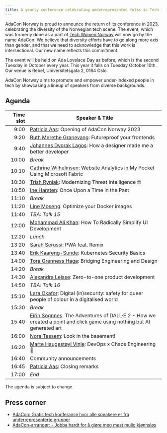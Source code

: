 ```yaml
---
title: A yearly conference celebrating underrepresented folks in Tech in Norway
---
```


AdaCon Norway is proud to announce the return of its conference in 2023,
celebrating the diversity of the Norwegian tech scene. The event, which was
formerly done as a part of [Tech Women Norway](https://techwomen.no/) will now
go by the name AdaCon. We believe that diversity efforts have to go along more
axis than gender, and that we need to acknowledge that this work is
intersectional. Our new name reflects this commitment.

The event will be held on Ada Lovelace Day as before, which is the second
Tuesday in October every year. This year it falls on Tuesday October 10th. Our
venue is Rebel, Universitetsgata 2, 0164 Oslo.

AdaCon Norway aims to promote and empower under-indexed people in tech by
showcasing a lineup of speakers from diverse backgrounds.

## Agenda

| Time slot | Speaker & Title                                                                                                                                |
| --------: | ---------------------------------------------------------------------------------------------------------------------------------------------- |
|      9:00 | [Patricia Aas](/speaker/patricia-aas): Opening of AdaCon Norway 2023                                                                           |
|      9:20 | [Ruth Merethe Granevang](/speaker/ruth-merethe-granevang): Futureproof your frontends                                                          |
|      9:40 | [Johannes Dvorak Lagos](/speaker/johannes-dvorak-lagos): How a designer made me a better developer                                             |
|     10:00 | _Break_                                                                                                                                        |
|     10:10 | [Cathrine Wilhelmsen](/speaker/cathrine-wilhelmsen): Website Analytics in My Pocket Using Microsoft Fabric                                     |
|     10:30 | [Trish Ryniak](/speaker/trish-ryniak): Modernizing Threat Intelligence 🤓                                                                      |
|     10:50 | [Ine Harsten](/speaker/ine-harsten): Once Upon a Time in the Past                                                                              |
|     11:10 | _Break_                                                                                                                                        |
|     11:20 | [Line Moseng](/speaker/line-moseng): Optimize your Docker images                                                                               |
|     11:40 | _TBA: Talk 15_                                                                                                                                 |
|     12:00 | [Mohammad Ali Khan](/speaker/mohammad-ali-khan): How To Radically Simplify UI Development                                                      |
|     12:20 | _Lunch_                                                                                                                                        |
|     13:20 | [Sarah Serussi](/speaker/sarah-serussi): PWA feat. Remix                                                                                       |
|     13:40 | [Erik Kaareng-Sunde](/speaker/erik-kaareng-sunde): Kubernetes Security Basics                                                                  |
|     14:00 | [Tora Grenness Haga](/speaker/tora-grenness-haga): Bridging Engineering and Design                                                             |
|     14:20 | _Break_                                                                                                                                        |
|     14:30 | [Alexandra Leisse](/speaker/alexandra-leisse): Zero-to-one product development                                                                 |
|     14:50 | _TBA: Talk 16_                                                                                                                                 |
|     15:10 | [Lara Okafor](/speaker/lara-okafor): Digital (in)security: safety for queer people of colour in a digitalised world                            |
|     15:30 | _Break_                                                                                                                                        |
|     15:40 | [Eirin Sognnes](/speaker/eirin-sognnes): The Adventures of DALL·E 2 - How we created a point and click game using nothing but AI generated art |
|     16:00 | [Nora Tessem](/speaker/nora-tessem): Look in the basement!                                                                                     |
|     16:20 | [Marte Haugestøyl Vinje](/speaker/marte-haugestoyl-vinje): DevOps x Chaos Engineering 👾                                                       |
|     16:40 | Community announcements                                                                                                                        |
|     16:45 | [Patricia Aas](/speaker/patricia-aas): Closing remarks                                                                                         |
|     17:00 | _End_                                                                                                                                          |

The agenda is subject to change.

## Press corner

- [AdaCon: Gratis tech konferanse hvor alle speakere er fra underrepresenterte grupper](https://adacon.no/announcing-adacon-2023-no/)
- [AdaCon-arrangør: - Jobba hardt for å gjøre meg mest mulig kjønnsløs](https://www.kode24.no/artikkel/adacon-arrangor-jobba-hardt-for-a-gjore-meg-mest-mulig-kjonnslos/80137380)
